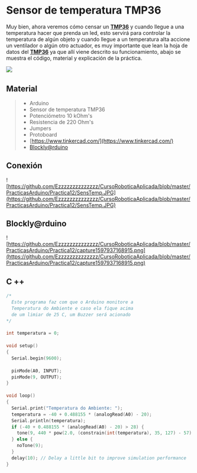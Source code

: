 # Sensor de temperatura TMP36

Muy bien, ahora veremos cómo censar un **[TMP36](http://ctms.engin.umich.edu/CTMS/Content/Activities/TMP35_36_37.pdf)** y cuando llegue a una temperatura hacer que prenda un led, esto servirá para controlar la temperatura de algún objeto y cuando llegue a un temperatura alta accione un ventilador o algún otro actuador, es muy importante que lean la hoja de datos del **[TMP36](http://ctms.engin.umich.edu/CTMS/Content/Activities/TMP35_36_37.pdf)** ya que allí viene descrito su funcionamiento, abajo se muestra el código, material y explicación de la práctica.

![](http://www.learningaboutelectronics.com/images/TMP36-pinout.png)

## Material
> - Arduino
> - Sensor de temperatura TMP36
> - Potenciómetro 10 kOhm's
> - Resistencia de 220 Ohm's
> - Jumpers
> - Protoboard
> - [https://www.tinkercad.com/](https://www.tinkercad.com/)
> - [Blockly@rduino](https://technologiescollege.github.io/Blockly-at-rduino/index.html)

## Conexión
![https://github.com/Ezzzzzzzzzzzzzz/CursoRoboticaAplicada/blob/master/PracticasArduino/Practica12/SensTemp.JPG](https://github.com/Ezzzzzzzzzzzzzz/CursoRoboticaAplicada/blob/master/PracticasArduino/Practica12/SensTemp.JPG)

## Blockly@rduino
![https://github.com/Ezzzzzzzzzzzzzz/CursoRoboticaAplicada/blob/master/PracticasArduino/Practica12/capture1597937168915.png](https://github.com/Ezzzzzzzzzzzzzz/CursoRoboticaAplicada/blob/master/PracticasArduino/Practica12/capture1597937168915.png)


## C ++
```c
/*
  Este programa faz com que o Arduino monitore a
  Temperatura do Ambiente e caso ela fique acima
  de um limiar de 25 C, um Buzzer será acionado
*/

int temperatura = 0;

void setup()
{
  Serial.begin(9600);

  pinMode(A0, INPUT);
  pinMode(9, OUTPUT);
}

void loop()
{
  Serial.print("Temperatura do Ambiente: ");
  temperatura = -40 + 0.488155 * (analogRead(A0) - 20);
  Serial.println(temperatura);
  if (-40 + 0.488155 * (analogRead(A0) - 20) > 28) {
    tone(9, 440 * pow(2.0, (constrain(int(temperatura), 35, 127) - 57) / 12.0), 1000);
  } else {
    noTone(9);
  }
  delay(10); // Delay a little bit to improve simulation performance
}
```
<!--stackedit_data:
eyJoaXN0b3J5IjpbLTY5ODgyNjMxOSwtMTE0NjI1NTQ3OCwxMD
MyNjAxODY4LDE2ODEwNTI2MDEsLTM0ODc0MTExNSwtNzMyNTAw
NTc2XX0=
-->